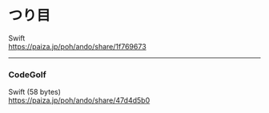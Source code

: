 つり目
======
  
  
  
Swift  
https://paiza.jp/poh/ando/share/1f769673  
  
  
  
-----  
### CodeGolf  
  
  
Swift (58 bytes)  
https://paiza.jp/poh/ando/share/47d4d5b0  
